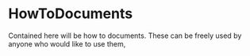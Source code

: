 # HowToDocuments
Contained here will be how to documents. These can be freely used by anyone who would like to use them,
